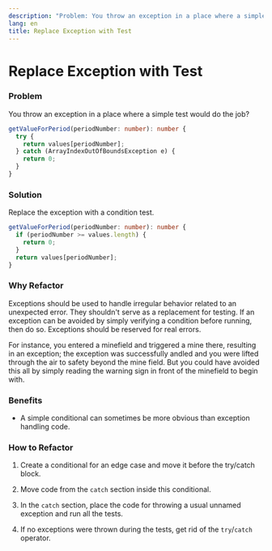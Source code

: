 ```yaml
---
description: "Problem: You throw an exception in a place where a simple test would do the job? Solution: Replace the exception with a condition test."
lang: en
title: Replace Exception with Test
---
```

# Replace Exception with Test

### Problem

You throw an exception in a place where a simple test would do the job?

```ts
getValueForPeriod(periodNumber: number): number {
  try {
    return values[periodNumber];
  } catch (ArrayIndexOutOfBoundsException e) {
    return 0;
  }
}
```

### Solution

Replace the exception with a condition test.

```ts
getValueForPeriod(periodNumber: number): number {
  if (periodNumber >= values.length) {
    return 0;
  }
  return values[periodNumber];
}
```

### Why Refactor

Exceptions should be used to handle irregular behavior related to an unexpected error. They shouldn't serve as a replacement for testing. If an exception can be avoided by simply verifying a condition before running, then do so. Exceptions should be reserved for real errors.

For instance, you entered a minefield and triggered a mine there,
resulting in an exception; the exception was successfully andled and you were lifted through the air to safety beyond the mine field. But you could have avoided this all by simply reading the warning sign in front of the minefield to begin with.

### Benefits

-   A simple conditional can sometimes be more obvious than exception handling code.

### How to Refactor

1.  Create a conditional for an edge case and move it before the try/catch block.

2.  Move code from the `catch` section inside this conditional.

3.  In the `catch` section, place the code for throwing a usual unnamed exception and run all the tests.

4.  If no exceptions were thrown during the tests, get rid of the
    `try`/`catch` operator.
